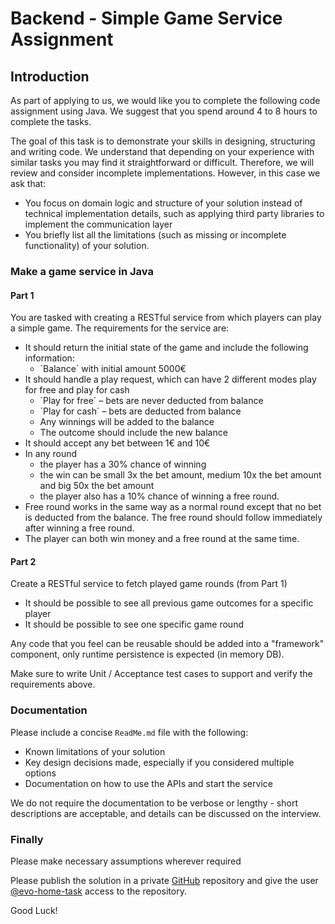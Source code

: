 # Backend - Simple Game Service Assignment

## Introduction

As part of applying to us, we would like you to complete the following code assignment using Java. We suggest that you spend around 4 to 8 hours to complete the tasks.

The goal of this task is to demonstrate your skills in designing, structuring and writing code. We understand that depending on your experience with similar tasks you may find it straightforward or difficult. Therefore, we will review and consider incomplete implementations. However, in this case we ask that:
* You focus on domain logic and structure of your solution instead of technical implementation details, such 
  as applying third party libraries to implement the communication layer
* You briefly list all the limitations (such as missing or incomplete functionality) of your solution.

### Make a game service in Java

#### Part 1
You are tasked with creating a RESTful service from which players can play a simple game. The requirements for the service are:

* It should return the initial state of the game and include the following information:
  * ´Balance´ with initial amount 5000€
* It should handle a play request, which can have 2 different modes play for free and play for cash
  * ´Play for free´ – bets are never deducted from balance
  * ´Play for cash´ – bets are deducted from balance
  * Any winnings will be added to the balance
  * The outcome should include the new balance
* It should accept any bet between 1€ and 10€
* In any round
  * the player has a 30% chance of winning
  * the win can be small 3x the bet amount, medium 10x the bet amount and big 50x the bet amount
  * the player also has a 10% chance of winning a free round.
* Free round works in the same way as a normal round except that no bet is deducted from the balance. The free round should follow immediately after winning a free round.
* The player can both win money and a free round at the same time.

#### Part 2
Create a RESTful service to fetch played game rounds (from Part 1)
* It should be possible to see all previous game outcomes for a specific player
* It should be possible to see one specific game round

Any code that you feel can be reusable should be added into a &quot;framework&quot; component, only runtime persistence is expected (in memory DB).

Make sure to write Unit / Acceptance test cases to support and verify the requirements above.

### Documentation

Please include a concise `ReadMe.md` file with the following:
* Known limitations of your solution
* Key design decisions made, especially if you considered multiple options
* Documentation on how to use the APIs and start the service

We do not require the documentation to be verbose or lengthy - short descriptions are acceptable, and details
can be discussed on the interview.

### Finally

Please make necessary assumptions wherever required

Please publish the solution in a private [GitHub](https://github.com/) repository and give the user [@evo-home-task](https://github.com/evo-home-task) access to the repository.

Good Luck!
